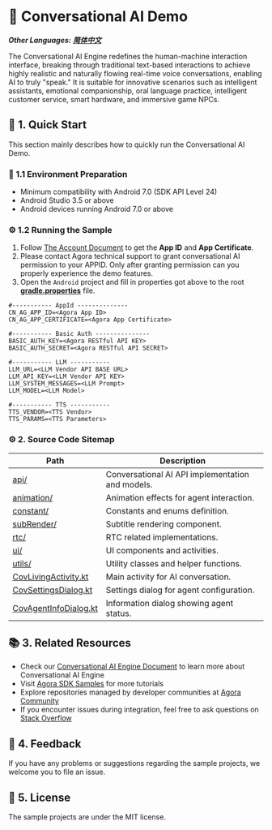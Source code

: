 # 🌟 Conversational AI Demo

*__Other Languages:__  [__简体中文__](README.zh.md)*

The Conversational AI Engine redefines the human-machine interaction interface, breaking through traditional text-based interactions to achieve highly realistic and naturally flowing real-time voice conversations, enabling AI to truly "speak." It is suitable for innovative scenarios such as intelligent assistants, emotional companionship, oral language practice, intelligent customer service, smart hardware, and immersive game NPCs.

## 🚀 1. Quick Start

This section mainly describes how to quickly run the Conversational AI Demo.

### 📱 1.1 Environment Preparation

- Minimum compatibility with Android 7.0 (SDK API Level 24)
- Android Studio 3.5 or above
- Android devices running Android 7.0 or above

### ⚙️ 1.2 Running the Sample

1. Follow [The Account Document](https://docs.agora.io/en/video-calling/reference/manage-agora-account) to get the **App ID** and **App Certificate**.
2. Please contact Agora technical support to grant conversational AI permission to your APPID. Only after granting permission can you properly experience the demo features.
3. Open the `Android` project and fill in properties got above to the root [**gradle.properties**](../../gradle.properties) file.

```
#----------- AppId --------------
CN_AG_APP_ID=<Agora App ID>
CN_AG_APP_CERTIFICATE=<Agora App Certificate>

#----------- Basic Auth ---------------
BASIC_AUTH_KEY=<Agora RESTful API KEY>
BASIC_AUTH_SECRET=<Agora RESTful API SECRET>

#----------- LLM -----------
LLM_URL=<LLM Vendor API BASE URL>
LLM_API_KEY=<LLM Vendor API KEY>
LLM_SYSTEM_MESSAGES=<LLM Prompt>
LLM_MODEL=<LLM Model>

#----------- TTS -----------
TTS_VENDOR=<TTS Vendor>
TTS_PARAMS=<TTS Parameters>
```

### ⚙️ 2. Source Code Sitemap

| Path                                                                                                    | Description                                      |
| ------------------------------------------------------------------------------------------------------- | ------------------------------------------------ |
| [api/](Android/scenes/convoai/src/main/java/io/agora/scene/convoai/api)                                    | Conversational AI API implementation and models. |
| [animation/](Android/scenes/convoai/src/main/java/io/agora/scene/convoai/animation)                        | Animation effects for agent interaction.         |
| [constant/](Android/scenes/convoai/src/main/java/io/agora/scene/convoai/constant)                          | Constants and enums definition.                  |
| [subRender/](Android/scenes/convoai/src/main/java/io/agora/scene/convoai/subRender/v2)                     | Subtitle rendering component.                    |
| [rtc/](Android/scenes/convoai/src/main/java/io/agora/scene/convoai/rtc)                                    | RTC related implementations.                     |
| [ui/](Android/scenes/convoai/src/main/java/io/agora/scene/convoai/ui)                                      | UI components and activities.                    |
| [utils/](Android/scenes/convoai/src/main/java/io/agora/scene/convoai/utils)                                | Utility classes and helper functions.            |
| [CovLivingActivity.kt](Android/scenes/convoai/src/main/java/io/agora/scene/convoai/CovLivingActivity.kt)   | Main activity for AI conversation.               |
| [CovSettingsDialog.kt](Android/scenes/convoai/src/main/java/io/agora/scene/convoai/CovSettingsDialog.kt)   | Settings dialog for agent configuration.         |
| [CovAgentInfoDialog.kt](Android/scenes/convoai/src/main/java/io/agora/scene/convoai/CovAgentInfoDialog.kt) | Information dialog showing agent status.         |

## 📚 3. Related Resources

- Check our [Conversational AI Engine Document]() to learn more about Conversational AI Engine
- Visit [Agora SDK Samples](https://github.com/AgoraIO) for more tutorials
- Explore repositories managed by developer communities at [Agora Community](https://github.com/AgoraIO-Community)
- If you encounter issues during integration, feel free to ask questions on [Stack Overflow](https://stackoverflow.com/questions/tagged/agora.io)

## 💬 4. Feedback

If you have any problems or suggestions regarding the sample projects, we welcome you to file an issue.

## 📜 5. License

The sample projects are under the MIT license.
